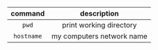 command | description
:---: | :---:
`pwd` | print working directory
`hostname` | my computers network name
